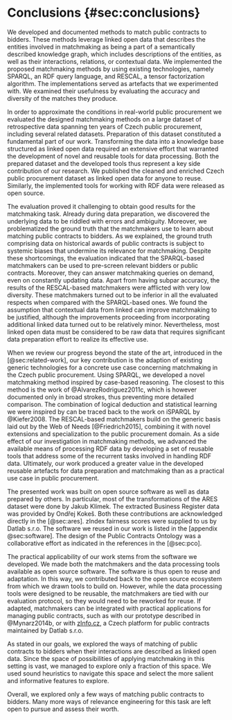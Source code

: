 # Conclusions {#sec:conclusions}

<!--
See p. 3, <http://fis.vse.cz/wp-content/uploads/2014/02/Standardy_zpracovani_doktorskych_praci.pdf>
-->

<!-- Summary of the main contributions -->

We developed and documented methods to match public contracts to bidders.
These methods leverage linked open data that describes the entities involved in matchmaking as being a part of a semantically described knowledge graph, which includes descriptions of the entities, as well as their interactions, relations, or contextual data.
We implemented the proposed matchmaking methods by using existing technologies, namely SPARQL, an RDF query language, and RESCAL, a tensor factorization algorithm.
The implementations served as artefacts that we experimented with.
We examined their usefulness by evaluating the accuracy and diversity of the matches they produce.

In order to approximate the conditions in real-world public procurement we evaluated the designed matchmaking methods on a large dataset of retrospective data spanning ten years of Czech public procurement, including several related datasets.
Preparation of this dataset constituted a fundamental part of our work.
Transforming the data into a knowledge base structured as linked open data required an extensive effort that warranted the development of novel and reusable tools for data processing.
Both the prepared dataset and the developed tools thus represent a key side contribution of our research.
We published the cleaned and enriched Czech public procurement dataset as linked open data for anyone to reuse.
Similarly, the implemented tools for working with RDF data were released as open source.

The evaluation proved it challenging to obtain good results for the matchmaking task.
Already during data preparation, we discovered the underlying data to be riddled with errors and ambiguity.
Moreover, we problematized the ground truth that the matchmakers use to learn about matching public contracts to bidders.
As we explained, the ground truth comprising data on historical awards of public contracts is subject to systemic biases that undermine its relevance for matchmaking.
Despite these shortcomings, the evaluation indicated that the SPARQL-based matchmakers can be used to pre-screen relevant bidders or public contracts.
Moreover, they can answer matchmaking queries on demand, even on constantly updating data.
Apart from having subpar accuracy, the results of the RESCAL-based matchmakers were afflicted with very low diversity.
These matchmakers turned out to be inferior in all the evaluated respects when compared with the SPARQL-based ones.
We found the assumption that contextual data from linked can improve matchmaking to be justified, although the improvements proceeding from incorporating additional linked data turned out to be relatively minor.
Nevertheless, most linked open data must be considered to be raw data that requires significant data preparation effort to realize its effective use.

<!-- Delta from the state of the art -->

When we review our progress beyond the state of the art, introduced in the [@sec:related-work], our key contribution is the adaption of existing generic technologies for a concrete use case concerning matchmaking in the Czech public procurement.
Using SPARQL, we developed a novel matchmaking method inspired by case-based reasoning.
The closest to this method is the work of @AlvarezRodriguez2011c, which is however documented only in broad strokes, thus preventing more detailed comparison.
The combination of logical deduction and statistical learning we were inspired by can be traced back to the work on iSPARQL by @Kiefer2008.
The RESCAL-based matchmakers build on the generic basis laid out by the Web of Needs [@Friedrich2015], combining it with novel extensions and specialization to the public procurement domain.
As a side effect of our investigation in matchmaking methods, we advanced the available means of processing RDF data by developing a set of reusable tools that address some of the recurrent tasks involved in handling RDF data.
Ultimately, our work produced a greater value in the developed reusable artefacts for data preparation and matchmaking than as a practical use case in public procurement.

The presented work was built on open source software as well as data prepared by others.
In particular, most of the transformations of the ARES dataset were done by Jakub Klímek.
The extracted Business Register data was provided by Ondřej Kokeš.
Both these contributions are acknowledged directly in the [@sec:ares].
zIndex fairness scores were supplied to us by Datlab s.r.o.
The software we reused in our work is listed in the [appendix @sec:software].
The design of the Public Contracts Ontology was a collaborative effort as indicated in the references in the [@sec:pco].

<!-- Assessment of the applicability of the work -->

The practical applicability of our work stems from the software we developed.
We made both the matchmakers and the data processing tools available as open source software.
The software is thus open to reuse and adaptation.
In this way, we contributed back to the open source ecosystem from which we drawn tools to build on.
However, while the data processing tools were designed to be reusable, the matchmakers are tied with our evaluation protocol, so they would need to be reworked for reuse.
If adapted, matchmakers can be integrated with practical applications for managing public contracts, such as with our prototype described in @Mynarz2014b, or with [zInfo.cz](https://www.zinfo.cz), a Czech platform for public contracts maintained by Datlab s.r.o.

<!-- Assessment of degree of fulfillment of the stated goals -->

As stated in our goals, we explored the ways of matching of public contracts to bidders when their interactions are described as linked open data.
Since the space of possibilities of applying matchmaking in this setting is vast, we managed to explore only a fraction of this space.
We used sound heuristics to navigate this space and select the more salient and informative features to explore.
<!-- Future work -->
Overall, we explored only a few ways of matching public contracts to bidders.
Many more ways of relevance engineering for this task are left open to pursue and assess their worth.
<!-- Our work suggests that improving the data quality may produce the highest returns. -->
